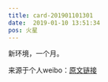 ```yaml
---
title: card-201901101301
date:  2019-01-10 13:51:34
pos: 火星
---
```

新环境，一个月。 

来源于个人weibo：[原文链接](https://m.weibo.cn/status/Hbi5f5WH5?mblogid=Hbi5f5WH5)